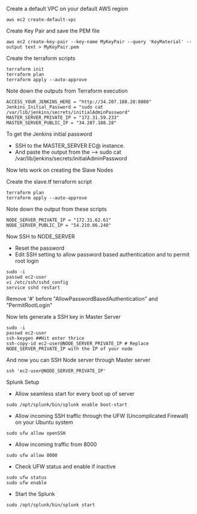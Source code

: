 Create a default VPC on your default AWS region

```
aws ec2 create-default-vpc
```

Create Key Pair and save the PEM file

```
aws ec2 create-key-pair --key-name MyKeyPair --query 'KeyMaterial' --output text > MyKeyPair.pem
```

Create the terraform scripts

```
terraform init
terraform plan
terraform apply --auto-approve
```

Note down the outputs from Terraform execution

```
ACCESS_YOUR_JENKINS_HERE = "http://34.207.188.28:8080"
Jenkins_Initial_Password = "sudo cat /var/lib/jenkins/secrets/initialAdminPassword"
MASTER_SERVER_PRIVATE_IP = "172.31.59.233"
MASTER_SERVER_PUBLIC_IP = "34.207.188.28"
```

To get the Jenkins initial password
- SSH to the MASTER_SERVER EC@ instance.
- And paste the output from the --> sudo cat /var/lib/jenkins/secrets/initialAdminPassword

Now lets work on creating the Slave Nodes

Create the slave.tf terraform script

```
terraform plan
terraform apply --auto-approve
```

Note down the output from these scripts

```
NODE_SERVER_PRIVATE_IP = "172.31.62.61"
NODE_SERVER_PUBLIC_IP = "54.210.86.240"
```

Now SSH to NODE_SERVER

- Reset the password
- Edit SSH setting to allow password based authentication and to permit root login
```
sudo -i
passwd ec2-user
vi /etc/ssh/sshd_config
service sshd restart
```
Remove '#' before "AllowPasswordBasedAuthentication" and "PermitRootLogin"

Now lets generate a SSH key in Master Server
```
sudo -i
passwd ec2-user
ssh-keygen ##Hit enter thrice
ssh-copy-id ec2-user@NODE_SERVER_PRIVATE_IP # Replace NODE_SERVER_PRIVATE_IP with the IP of your node
```

And now you can SSH Node server through Master server
```
ssh 'ec2-user@NODE_SERVER_PRIVATE_IP'
```

Splunk Setup

- Allow seamless start for every boot up of server
```
sudo /opt/splunk/bin/splunk enable boot-start
```

- Allow incoming SSH traffic through the UFW (Uncomplicated Firewall) on your Ubuntu system
```
sudo ufw allow openSSH
```

- Allow incoming traffic from 8000
```
sudo ufw allow 8000
```

- Check UFW status and enable if inactive
```
sudo ufw status
sudo ufw enable
```

- Start the Splunk
```
sudo /opt/splunk/bin/splunk start
```


  
